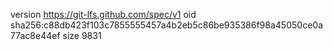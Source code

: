 version https://git-lfs.github.com/spec/v1
oid sha256:c88db423f103c7855555457a4b2eb5c86be935386f98a45050ce0a77ac8e44ef
size 9831
